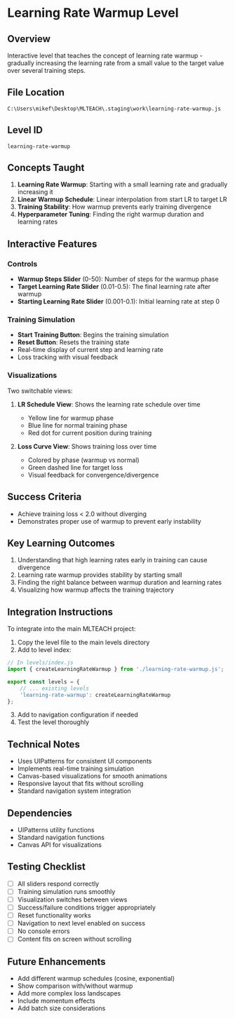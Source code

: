 # Learning Rate Warmup Level

## Overview
Interactive level that teaches the concept of learning rate warmup - gradually increasing the learning rate from a small value to the target value over several training steps.

## File Location
`C:\Users\mikef\Desktop\MLTEACH\.staging\work\learning-rate-warmup.js`

## Level ID
`learning-rate-warmup`

## Concepts Taught
1. **Learning Rate Warmup**: Starting with a small learning rate and gradually increasing it
2. **Linear Warmup Schedule**: Linear interpolation from start LR to target LR
3. **Training Stability**: How warmup prevents early training divergence
4. **Hyperparameter Tuning**: Finding the right warmup duration and learning rates

## Interactive Features

### Controls
- **Warmup Steps Slider** (0-50): Number of steps for the warmup phase
- **Target Learning Rate Slider** (0.01-0.5): The final learning rate after warmup
- **Starting Learning Rate Slider** (0.001-0.1): Initial learning rate at step 0

### Training Simulation
- **Start Training Button**: Begins the training simulation
- **Reset Button**: Resets the training state
- Real-time display of current step and learning rate
- Loss tracking with visual feedback

### Visualizations
Two switchable views:
1. **LR Schedule View**: Shows the learning rate schedule over time
   - Yellow line for warmup phase
   - Blue line for normal training phase
   - Red dot for current position during training

2. **Loss Curve View**: Shows training loss over time
   - Colored by phase (warmup vs normal)
   - Green dashed line for target loss
   - Visual feedback for convergence/divergence

## Success Criteria
- Achieve training loss < 2.0 without diverging
- Demonstrates proper use of warmup to prevent early instability

## Key Learning Outcomes
1. Understanding that high learning rates early in training can cause divergence
2. Learning rate warmup provides stability by starting small
3. Finding the right balance between warmup duration and learning rates
4. Visualizing how warmup affects the training trajectory

## Integration Instructions
To integrate into the main MLTEACH project:

1. Copy the level file to the main levels directory
2. Add to level index:
```javascript
// In levels/index.js
import { createLearningRateWarmup } from './learning-rate-warmup.js';

export const levels = {
    // ... existing levels
    'learning-rate-warmup': createLearningRateWarmup
};
```

3. Add to navigation configuration if needed
4. Test the level thoroughly

## Technical Notes
- Uses UIPatterns for consistent UI components
- Implements real-time training simulation
- Canvas-based visualizations for smooth animations
- Responsive layout that fits without scrolling
- Standard navigation system integration

## Dependencies
- UIPatterns utility functions
- Standard navigation functions
- Canvas API for visualizations

## Testing Checklist
- [ ] All sliders respond correctly
- [ ] Training simulation runs smoothly
- [ ] Visualization switches between views
- [ ] Success/failure conditions trigger appropriately
- [ ] Reset functionality works
- [ ] Navigation to next level enabled on success
- [ ] No console errors
- [ ] Content fits on screen without scrolling

## Future Enhancements
- Add different warmup schedules (cosine, exponential)
- Show comparison with/without warmup
- Add more complex loss landscapes
- Include momentum effects
- Add batch size considerations
